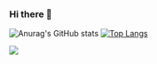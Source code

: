 ### Hi there 👋

<!--
**sandu9618/sandu9618** is a ✨ _special_ ✨ repository because its `README.md` (this file) appears on your GitHub profile.

Here are some ideas to get you started:

- 🔭 I’m currently working on ...
- 🌱 I’m currently learning ...
- 👯 I’m looking to collaborate on ...
- 🤔 I’m looking for help with ...
- 💬 Ask me about ...
- 📫 How to reach me: ...
- 😄 Pronouns: ...
- ⚡ Fun fact: ...
-->

![Anurag's GitHub stats](https://github-readme-stats.vercel.app/api?username=sandu9618&theme=dark&show_icons=true) 
[![Top Langs](https://github-readme-stats.vercel.app/api/top-langs/?username=madhuwantha&layout=compact)](https://github.com/sandu9618/github-readme-stats)




![](https://visitor-badge.laobi.icu/badge?page_id=sandu9618)
